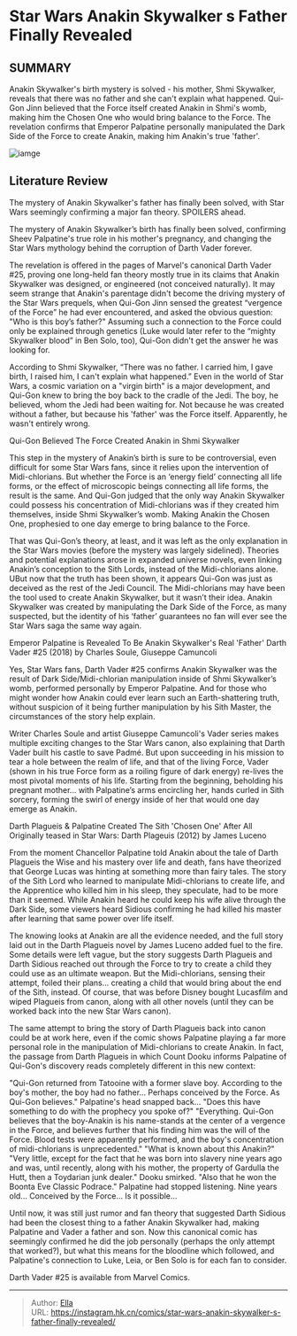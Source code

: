 # Star Wars Anakin Skywalker s  Father  Finally Revealed


## SUMMARY 



  Anakin Skywalker&#39;s birth mystery is solved - his mother, Shmi Skywalker, reveals that there was no father and she can&#39;t explain what happened.   Qui-Gon Jinn believed that the Force itself created Anakin in Shmi&#39;s womb, making him the Chosen One who would bring balance to the Force.   The revelation confirms that Emperor Palpatine personally manipulated the Dark Side of the Force to create Anakin, making him Anakin&#39;s true &#39;father&#39;.  

![iamge](https://static1.srcdn.com/wordpress/wp-content/uploads/2023/06/anakin-emperor-father-star-wars.jpg)

## Literature Review

The mystery of Anakin Skywalker&#39;s father has finally been solved, with Star Wars seemingly confirming a major fan theory. SPOILERS ahead.




The mystery of Anakin Skywalker’s birth has finally been solved, confirming Sheev Palpatine&#39;s true role in his mother&#39;s pregnancy, and changing the Star Wars mythology behind the corruption of Darth Vader forever.




The revelation is offered in the pages of Marvel&#39;s canonical Darth Vader #25, proving one long-held fan theory mostly true in its claims that Anakin Skywalker was designed, or engineered (not conceived naturally). It may seem strange that Anakin&#39;s parentage didn&#39;t become the driving mystery of the Star Wars prequels, when Qui-Gon Jinn sensed the greatest “vergence of the Force” he had ever encountered, and asked the obvious question: &#34;Who is this boy’s father?&#34; Assuming such a connection to the Force could only be explained through genetics (Luke would later refer to the “mighty Skywalker blood” in Ben Solo, too), Qui-Gon didn&#39;t get the answer he was looking for.

          

According to Shmi Skywalker, “There was no father. I carried him, I gave birth, I raised him, I can&#39;t explain what happened.” Even in the world of Star Wars, a cosmic variation on a &#34;virgin birth&#34; is a major development, and Qui-Gon knew to bring the boy back to the cradle of the Jedi. The boy, he believed, whom the Jedi had been waiting for. Not because he was created without a father, but because his &#39;father&#39; was the Force itself. Apparently, he wasn&#39;t entirely wrong.





 Qui-Gon Believed The Force Created Anakin in Shmi Skywalker 
          

This step in the mystery of Anakin’s birth is sure to be controversial, even difficult for some Star Wars fans, since it relies upon the intervention of Midi-chlorians. But whether the Force is an ‘energy field’ connecting all life forms, or the effect of microscopic beings connecting all life forms, the result is the same. And Qui-Gon judged that the only way Anakin Skywalker could possess his concentration of Midi-chlorians was if they created him themselves, inside Shmi Skywalker’s womb. Making Anakin the Chosen One, prophesied to one day emerge to bring balance to the Force.

That was Qui-Gon’s theory, at least, and it was left as the only explanation in the Star Wars movies (before the mystery was largely sidelined). Theories and potential explanations arose in expanded universe novels, even linking Anakin’s conception to the Sith Lords, instead of the Midi-chlorians alone. UBut now that the truth has been shown, it appears Qui-Gon was just as deceived as the rest of the Jedi Council. The Midi-chlorians may have been the tool used to create Anakin Skywalker, but it wasn’t their idea. Anakin Skywalker was created by manipulating the Dark Side of the Force, as many suspected, but the identity of his ‘father’ guarantees no fan will ever see the Star Wars saga the same way again.






 Emperor Palpatine is Revealed To Be Anakin Skywalker&#39;s Real &#39;Father&#39; 
Darth Vader #25 (2018) by Charles Soule, Giuseppe Camuncoli
          

Yes, Star Wars fans, Darth Vader #25 confirms Anakin Skywalker was the result of Dark Side/Midi-chlorian manipulation inside of Shmi Skywalker’s womb, performed personally by Emperor Palpatine. And for those who might wonder how Anakin could ever learn such an Earth-shattering truth, without suspicion of it being further manipulation by his Sith Master, the circumstances of the story help explain.

Writer Charles Soule and artist Giuseppe Camuncoli&#39;s Vader series makes multiple exciting changes to the Star Wars canon, also explaining that Darth Vader built his castle to save Padmé. But upon succeeding in his mission to tear a hole between the realm of life, and that of the living Force, Vader (shown in his true Force form as a roiling figure of dark energy) re-lives the most pivotal moments of his life. Starting from the beginning, beholding his pregnant mother... with Palpatine’s arms encircling her, hands curled in Sith sorcery, forming the swirl of energy inside of her that would one day emerge as Anakin.






 Darth Plagueis &amp; Palpatine Created The Sith &#39;Chosen One&#39; After All 
Originally teased in Star Wars: Darth Plageuis (2012) by James Luceno

          

From the moment Chancellor Palpatine told Anakin about the tale of Darth Plagueis the Wise and his mastery over life and death, fans have theorized that George Lucas was hinting at something more than fairy tales. The story of the Sith Lord who learned to manipulate Midi-chlorians to create life, and the Apprentice who killed him in his sleep, they speculate, had to be more than it seemed. While Anakin heard he could keep his wife alive through the Dark Side, some viewers heard Sidious confirming he had killed his master after learning that same power over life itself.

The knowing looks at Anakin are all the evidence needed, and the full story laid out in the Darth Plagueis novel by James Luceno added fuel to the fire. Some details were left vague, but the story suggests Darth Plagueis and Darth Sidious reached out through the Force to try to create a child they could use as an ultimate weapon. But the Midi-chlorians, sensing their attempt, foiled their plans... creating a child that would bring about the end of the Sith, instead. Of course, that was before Disney bought Lucasfilm and wiped Plagueis from canon, along with all other novels (until they can be worked back into the new Star Wars canon).




          

The same attempt to bring the story of Darth Plagueis back into canon could be at work here, even if the comic shows Palpatine playing a far more personal role in the manipulation of Midi-chlorians to create Anakin. In fact, the passage from Darth Plagueis in which Count Dooku informs Palpatine of Qui-Gon&#39;s discovery reads completely different in this new context:


&#34;Qui-Gon returned from Tatooine with a former slave boy. According to the boy&#39;s mother, the boy had no father... Perhaps conceived by the Force. As Qui-Gon believes.&#34;
Palpatine&#39;s head snapped back... &#34;Does this have something to do with the prophecy you spoke of?&#34;
&#34;Everything. Qui-Gon believes that the boy-Anakin is his name-stands at the center of a vergence in the Force, and believes further that his finding him was the will of the Force. Blood tests were apparently performed, and the boy&#39;s concentration of midi-chlorians is unprecedented.&#34;
&#34;What is known about this Anakin?&#34;
&#34;Very little, except for the fact that he was born into slavery nine years ago and was, until recently, along with his mother, the property of Gardulla the Hutt, then a Toydarian junk dealer.&#34; Dooku smirked. &#34;Also that he won the Boonta Eve Classic Podrace.&#34;
Palpatine had stopped listening.
Nine years old... Conceived by the Force... Is it possible...





          

Until now, it was still just rumor and fan theory that suggested Darth Sidious had been the closest thing to a father Anakin Skywalker had, making Palpatine and Vader a father and son. Now this canonical comic has seemingly confirmed he did the job personally (perhaps the only attempt that worked?), but what this means for the bloodline which followed, and Palpatine&#39;s connection to Luke, Leia, or Ben Solo is for each fan to consider.

Darth Vader #25 is available from Marvel Comics.



---

> Author: [Ella](https://instagram.hk.cn/)  
> URL: https://instagram.hk.cn/comics/star-wars-anakin-skywalker-s-father-finally-revealed/  

